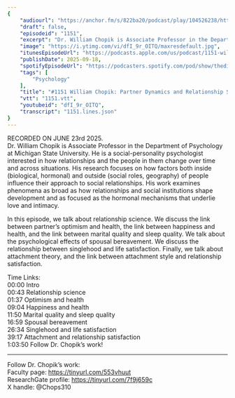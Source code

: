 ```yaml
---
{
	"audiourl": "https://anchor.fm/s/822ba20/podcast/play/104526238/https%3A%2F%2Fd3ctxlq1ktw2nl.cloudfront.net%2Fstaging%2F2025-5-23%2Fb06aa81a-a02c-c9b7-5605-478097d057b5.m4a",
	"draft": false,
	"episodeid": "1151",
	"excerpt": "Dr. William Chopik is Associate Professor in the Department of Psychology at Michigan State University. He is a social-personality psychologist interested in how relationships and the people in them change over time and across situations. His research focuses on how factors both inside (biological, hormonal) and outside (social roles, geography) of people influence their approach to social relationships. His work examines phenomena as broad as how relationships and social institutions shape development and as focused as the hormonal mechanisms that underlie love and intimacy.",
	"image": "https://i.ytimg.com/vi/dfI_9r_OITQ/maxresdefault.jpg",
	"itunesEpisodeUrl": "https://podcasts.apple.com/us/podcast/1151-william-chopik-partner-dynamics-and-relationship/id1451347236?i=1000727392680&uo=4",
	"publishDate": 2025-09-18,
	"spotifyEpisodeUrl": "https://podcasters.spotify.com/pod/show/thedissenter/episodes/1151-William-Chopik-Partner-Dynamics-and-Relationship-Satisfaction-e34kcuu",
	"tags": [
		"Psychology"
	],
	"title": "#1151 William Chopik: Partner Dynamics and Relationship Satisfaction",
	"vtt": "1151.vtt",
	"youtubeid": "dfI_9r_OITQ",
	"transcript": "1151.lines.json"
}
---
```

RECORDED ON JUNE 23rd 2025.  
Dr. William Chopik is Associate Professor in the Department of Psychology at Michigan State University. He is a social-personality psychologist interested in how relationships and the people in them change over time and across situations. His research focuses on how factors both inside (biological, hormonal) and outside (social roles, geography) of people influence their approach to social relationships. His work examines phenomena as broad as how relationships and social institutions shape development and as focused as the hormonal mechanisms that underlie love and intimacy.

In this episode, we talk about relationship science. We discuss the link between partner’s optimism and health, the link between happiness and health, and the link between marital quality and sleep quality. We talk about the psychological effects of spousal bereavement. We discuss the relationship between singlehood and life satisfaction. Finally, we talk about attachment theory, and the link between attachment style and relationship satisfaction.

Time Links:  
<time>00:00</time> Intro  
<time>00:43</time> Relationship science  
<time>01:37</time> Optimism and health  
<time>09:04</time> Happiness and health  
<time>11:50</time> Marital quality and sleep quality  
<time>16:59</time> Spousal bereavement  
<time>26:34</time> Singlehood and life satisfaction  
<time>39:17</time> Attachment and relationship satisfaction  
<time>1:03:50</time> Follow Dr. Chopik’s work!

---

Follow Dr. Chopik’s work:  
Faculty page: https://tinyurl.com/553vhuut  
ResearchGate profile: https://tinyurl.com/7f9j659c  
X handle: @Chops310
